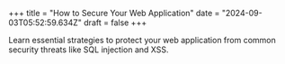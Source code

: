+++
title = "How to Secure Your Web Application"
date = "2024-09-03T05:52:59.634Z"
draft = false
+++

  Learn essential strategies to protect your web application from common security threats like SQL injection and XSS.
        